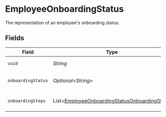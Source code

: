 # EmployeeOnboardingStatus

The representation of an employee's onboarding status.


## Fields

| Field                                                                                                              | Type                                                                                                               | Required                                                                                                           | Description                                                                                                        |
| ------------------------------------------------------------------------------------------------------------------ | ------------------------------------------------------------------------------------------------------------------ | ------------------------------------------------------------------------------------------------------------------ | ------------------------------------------------------------------------------------------------------------------ |
| `uuid`                                                                                                             | *String*                                                                                                           | :heavy_check_mark:                                                                                                 | Unique identifier for this employee.                                                                               |
| `onboardingStatus`                                                                                                 | *Optional\<String>*                                                                                                | :heavy_minus_sign:                                                                                                 | One of the "onboarding_status" enum values.                                                                        |
| `onboardingSteps`                                                                                                  | List\<[EmployeeOnboardingStatusOnboardingStep](../../models/components/EmployeeOnboardingStatusOnboardingStep.md)> | :heavy_minus_sign:                                                                                                 | List of steps required to onboard an employee.                                                                     |